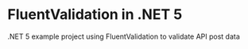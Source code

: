 # FluentValidation in .NET 5

.NET 5 example project using FluentValidation to validate API post data
